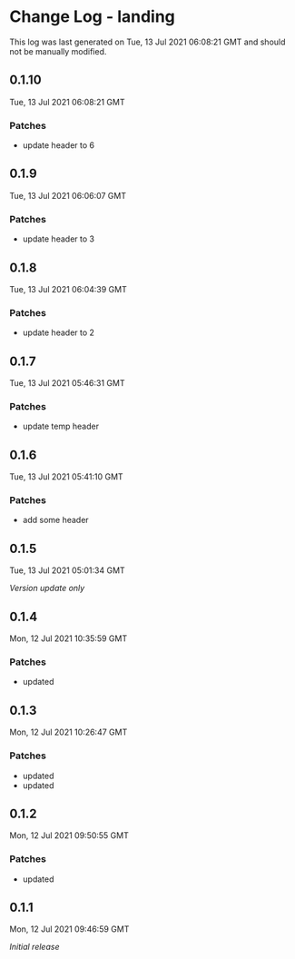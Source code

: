 # Change Log - landing

This log was last generated on Tue, 13 Jul 2021 06:08:21 GMT and should not be manually modified.

## 0.1.10
Tue, 13 Jul 2021 06:08:21 GMT

### Patches

- update header to 6

## 0.1.9
Tue, 13 Jul 2021 06:06:07 GMT

### Patches

- update header to 3

## 0.1.8
Tue, 13 Jul 2021 06:04:39 GMT

### Patches

- update header to 2

## 0.1.7
Tue, 13 Jul 2021 05:46:31 GMT

### Patches

- update temp header

## 0.1.6
Tue, 13 Jul 2021 05:41:10 GMT

### Patches

- add some header

## 0.1.5
Tue, 13 Jul 2021 05:01:34 GMT

_Version update only_

## 0.1.4
Mon, 12 Jul 2021 10:35:59 GMT

### Patches

- updated

## 0.1.3
Mon, 12 Jul 2021 10:26:47 GMT

### Patches

- updated
- updated

## 0.1.2
Mon, 12 Jul 2021 09:50:55 GMT

### Patches

- updated

## 0.1.1
Mon, 12 Jul 2021 09:46:59 GMT

_Initial release_

